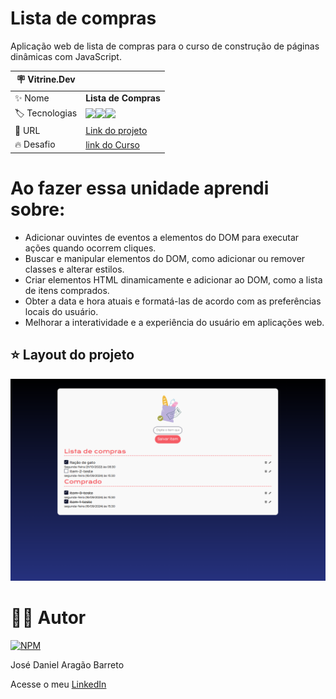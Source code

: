 # Lista de compras

Aplicação web de lista de compras para o curso de construção de páginas dinâmicas com JavaScript.

| :placard: Vitrine.Dev |     |
| -------------  | --- |
| :sparkles: Nome        | **Lista de Compras**
| :label: Tecnologias | <img src="https://img.shields.io/badge/HTML5-E34F26?style=for-the-badge&logo=html5&logoColor=white"><img src="https://img.shields.io/badge/CSS3-1572B6?style=for-the-badge&logo=css3&logoColor=white"><img src="https://img.shields.io/badge/JavaScript-F7DF1E?style=for-the-badge&logo=javascript&logoColor=black">
| :rocket: URL         | [Link do projeto]()
| :fire: Desafio     | [link do Curso](https://cursos.alura.com.br/course/javascript-construindo-paginas-dinamicas)

# Ao fazer essa unidade aprendi sobre: 

- Adicionar ouvintes de eventos a elementos do DOM para executar ações quando ocorrem cliques.
- Buscar e manipular elementos do DOM, como adicionar ou remover classes e alterar estilos.
- Criar elementos HTML dinamicamente e adicionar ao DOM, como a lista de itens comprados.
- Obter a data e hora atuais e formatá-las de acordo com as preferências locais do usuário.
- Melhorar a interatividade e a experiência do usuário em aplicações web.


## ⭐ Layout do projeto
![Layout](https://github.com/DanielBarret0/javascript-construindo-paginas-dinamicas-lista-de-compras/blob/unidade-3/prints-gif/unidade-3.png)

# 🙋‍♂️ Autor

[![NPM](https://img.shields.io/npm/l/react)](https://github.com/DanielBarret0/codeChella/blob/main/LICENSE.md)

José Daniel Aragão Barreto

Acesse o meu [LinkedIn](https://www.linkedin.com/in/daniel-barreto-1b763216a/)
